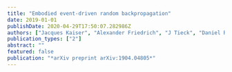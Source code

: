 ```yaml
---
title: "Embodied event-driven random backpropagation"
date: 2019-01-01
publishDate: 2020-04-29T17:50:07.282986Z
authors: ["Jacques Kaiser", "Alexander Friedrich", "J Tieck", "Daniel Reichard", "Arne Roennau", "Emre Neftci", "Rüdiger Dillmann"]
publication_types: ["2"]
abstract: ""
featured: false
publication: "*arXiv preprint arXiv:1904.04805*"
---
```


